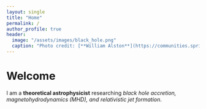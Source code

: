 ```yaml
---
layout: single
title: "Home"
permalink: /
author_profile: true
header:
  image: "/assets/images/black_hole.png"
  caption: "Photo credit: [**William Alston**](https://communities.springernature.com/posts/x-ray-reverberation-measurements-of-black-hole-mass-and-spin)"
---
```


<div class="home-intro">
  <h1>Welcome</h1>
  <p>I am a <strong>theoretical astrophysicist</strong> researching <em>black hole accretion, magnetohydrodynamics (MHD), and relativistic jet formation</em>.</p>
</div>



